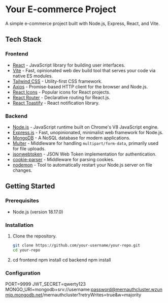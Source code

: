 # Your E-commerce Project

A simple e-commerce project built with Node.js, Express, React, and Vite.

## Tech Stack

### Frontend
- [React](https://reactjs.org/) - JavaScript library for building user interfaces.
- [Vite](https://vitejs.dev/) - Fast, opinionated web dev build tool that serves your code via native ES modules.
- [Tailwind CSS](https://tailwindcss.com/) - Utility-first CSS framework.
- [Axios](https://axios-http.com/) - Promise-based HTTP client for the browser and Node.js.
- [React Icons](https://react-icons.github.io/react-icons/) - Popular icons for React projects.
- [React Router](https://reactrouter.com/) - Declarative routing for React.js.
- [React Toastify](https://github.com/fkhadra/react-toastify) - React notification library.

### Backend
- [Node.js](https://nodejs.org/) - JavaScript runtime built on Chrome's V8 JavaScript engine.
- [Express.js](https://expressjs.com/) - Fast, unopinionated, minimalist web framework for Node.js.
- [MongoDB](https://www.mongodb.com/) - A NoSQL database for modern applications.
- [Multer](https://github.com/expressjs/multer) - Middleware for handling `multipart/form-data`, primarily used for file uploads.
- [jsonwebtoken](https://www.npmjs.com/package/jsonwebtoken) - JSON Web Token implementation for authentication.
- [cookie-parser](https://www.npmjs.com/package/cookie-parser) - Middleware for parsing cookies.
- [nodemon](https://nodemon.io/) - Tool to automatically restart your Node.js server on file changes.

## Getting Started

### Prerequisites

- Node.js (version 18.17.0)

### Installation

1. Clone the repository.
   ```bash
   git clone https://github.com/your-username/your-repo.git
   cd your-repo
2. cd frontend
    npm install
    cd backend
    npm install

### Configuration
PORT=9999
JWT_SECRET=qwerty123
MONGO_URI=mongodb+srv://username:password@mernauthcluster.wzunmjp.mongodb.net/mernauthcluster?retryWrites=true&w=majority